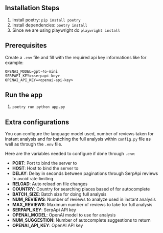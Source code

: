 ## Installation Steps

1. Install poetry: `pip install poetry`
2. Install dependencies: `poetry install`
3. Since we are using playwright do `playwright install`


## Prerequisites

Create a `.env` file and fill with the required api key informations like for example:

```env
OPENAI_MODEL=gpt-4o-mini
SERPAPI_KEY=<serpapi-key>
OPENAI_API_KEY=<openai-api-key>
```


## Run the app

1. `poetry run python app.py`


## Extra configurations

You can configure the language model used, number of reviews taken for instant analysis and for batching the full analysis within `config.py` file as well as through the `.env` file.

Here are the variables needed to configure if done through `.env`:

- **PORT**: Port to bind the server to
- **HOST**: Host to bind the server to
- **DELAY**: Delay in seconds between paginations through SerpApi reviews to avoid rate limiting
- **RELOAD**: Auto reload on file changes
- **COUNTRY**: Country for searching places based of for autocomplete
- **BATCH_SIZE**: Batch size for doing full analysis
- **NUM_REVIEWS**: Number of reviews to analyze used in instant analysis
- **MAX_REVIEWS**: Maximum number of reviews to take for full analysis
- **SERPAPI_KEY**: SerpApi API key
- **OPENAI_MODEL**: OpenAI model to use for analysis
- **NUM_SUGGESTION**: Number of autocomplete suggestions to return
- **OPENAI_API_KEY**: OpenAI API key